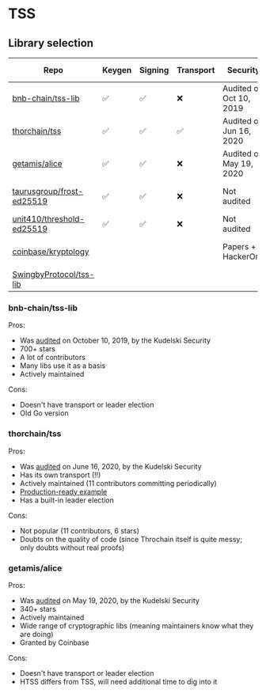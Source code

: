 # TSS

## Library selection

| Repo                                                                      | Keygen | Signing | Transport | Security                | Last release | Go version | Notes                  |
|---------------------------------------------------------------------------|--------|---------|-----------|-------------------------|--------------|------------|------------------------|
| [bnb-chain/tss-lib](https://github.com/bnb-chain/tss-lib)                 | ✅      | ✅       | ❌         | Audited on Oct 10, 2019 | Jan 16, 2024 | 1.16       | 705 stars              |
| [thorchain/tss](https://gitlab.com/thorchain/tss/go-tss)                  | ✅      | ✅       | ✅         | Audited on Jun 16, 2020 | Fer 8, 2024  | 1.20       | Production-use example |
| [getamis/alice](https://github.com/getamis/alice)                         | ✅      | ✅       | ❌         | Audited on May 19, 2020 | Nov 30, 2023 | 1.20       | Granted by Coinbase    |
| [taurusgroup/frost-ed25519](https://github.com/taurusgroup/frost-ed25519) | ✅      | ✅       | ❌         | Not audited             | Mar 11, 2021 | 1.14       | Good README            |
| [unit410/threshold-ed25519](https://gitlab.com/unit410/threshold-ed25519) | ✅      | ✅       | ❌         | Not audited             | Feb 21, 2020 | 1.19       |                        |
| [coinbase/kryptology](https://github.com/coinbase/kryptology)             |        |         |           | Papers + HackerOne      | Dec 20, 2021 | 1.17       | Archived               |
| [SwingbyProtocol/tss-lib](https://github.com/SwingbyProtocol/tss-lib)     |        |         |           |                         |              |            | Fork of binance        |

### bnb-chain/tss-lib

Pros:

* Was [audited](https://github.com/bnb-chain/tss-lib?tab=readme-ov-file#security-audit)
on October 10, 2019, by the Kudelski Security
* 700+ stars
* A lot of contributors
* Many libs use it as a basis
* Actively maintained

Cons:

* Doesn't have transport or leader election
* Old Go version

### thorchain/tss

Pros:

* Was [audited](https://kudelskisecurity.com/wp-content/uploads/ThorchainTSSSecurityAudit.pdf) on June 16, 2020, by the
  Kudelski Security
* Has its own transport (!!)
* Actively maintained (11 contributors committing periodically)
* [Production-ready example](https://gitlab.com/thorchain/thornode/-/tree/develop/bifrost/tss)
* Has a built-in leader election

Cons:

* Not popular (11 contributors, 6 stars)
* Doubts on the quality of code (since Throchain itself is quite messy; only doubts without real proofs)

### getamis/alice

Pros:

* Was [audited](https://github.com/getamis/alice?tab=readme-ov-file#audit-report) on May 19, 2020, by the Kudelski
  Security
* 340+ stars
* Actively maintained
* Wide range of cryptographic libs (meaning maintainers know what they are doing)
* Granted by Coinbase

Cons:

* Doesn't have transport or leader election
* HTSS differs from TSS, will need additional time to dig into it